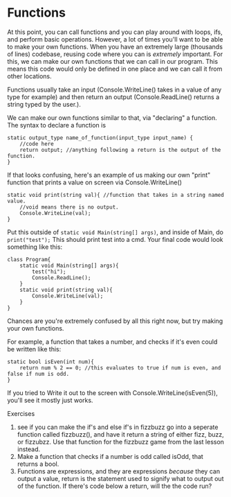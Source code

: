 # Functions
At this point, you can call functions and you can play around with loops, ifs, and perform basic operations. However, a lot of times you'll want to be able to make your own functions. When you have an extremely large (thousands of lines) codebase, reusing code where you can is *extremely* important. For this, we can make our own functions that we can call in our program. This means this code would only be defined in one place and we can call it from other locations. 

Functions usually take an input (Console.WriteLine() takes in a value of any type for example) and then return an output (Console.ReadLine() returns a string typed by the user.).

We can make our own functions similar to that, via "declaring" a function. The syntax to declare a function is
```CSharp
static output_type name_of_function(input_type input_name) {
    //code here
    return output; //anything following a return is the output of the function.
}
```
If that looks confusing, here's an example of us making our own "print" function that prints a value on screen via Console.WriteLine()

```CSharp
static void print(string val){ //function that takes in a string named value. 
    //void means there is no output.
    Console.WriteLine(val);
}
```
Put this outside of ``static void Main(string[] args)``, and inside of Main, do ``print("test");`` This should print test into a cmd. Your final code would look something like this:

```CSharp
class Program{
    static void Main(string[] args){
        test("hi");
        Console.ReadLine();
    }
    static void print(string val){
        Console.WriteLine(val);
    }
}
```

Chances are you're extremely confused by all this right now, but try making your own functions.

For example, a function that takes a number, and checks if it's even could be written like this:

```CSharp
static bool isEven(int num){
    return num % 2 == 0; //this evaluates to true if num is even, and false if num is odd.
}
```

If you tried to Write it out to the screen with Console.WriteLine(isEven(5)), you'll see it mostly just works.

Exercises

1. see if you can make the if's and else if's in fizzbuzz go into a seperate function called fizzbuzz(), and have it return a string of either fizz, buzz, or fizzubzz. Use that function for the fizzbuzz game from the last lesson instead.
2. Make a function that checks if a number is odd called isOdd, that returns a bool.
3. Functions are expressions, and they are expressions *because* they can output a value, return is the statement used to signify what to output out of the function. If there's code below a return, will the the code run?

